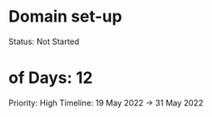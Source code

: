 # Domain set-up

Status: Not Started
# of Days: 12
Priority: High
Timeline: 19 May 2022 → 31 May 2022